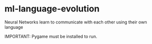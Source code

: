 # ml-language-evolution
Neural Networks learn to communicate with each other using their own language

IMPORTANT: Pygame must be installed to run.

